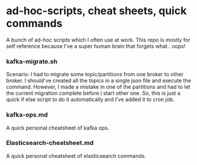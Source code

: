 # ad-hoc-scripts, cheat sheets, quick commands
A bunch of ad-hoc scripts which I often use at work. This repo is mostly for self reference because I've a super human brain that forgets what.. oops!


### kafka-migrate.sh

Scenario: I had to migrate some topic/partitions from one broker to other broker. I should've created all the topics in a single json file and execute the command. However, I made a mistake in one of the partitions and had to let the current migration complete before i start other one. So, this is just a quick if else script to do it automatically and I've added it to cron job.


### kafka-ops.md

A quick personal cheatsheet of kafka ops.

### Elasticsearch-cheatsheet.md

A quick personal cheatsheet of elasticsearch commands.

